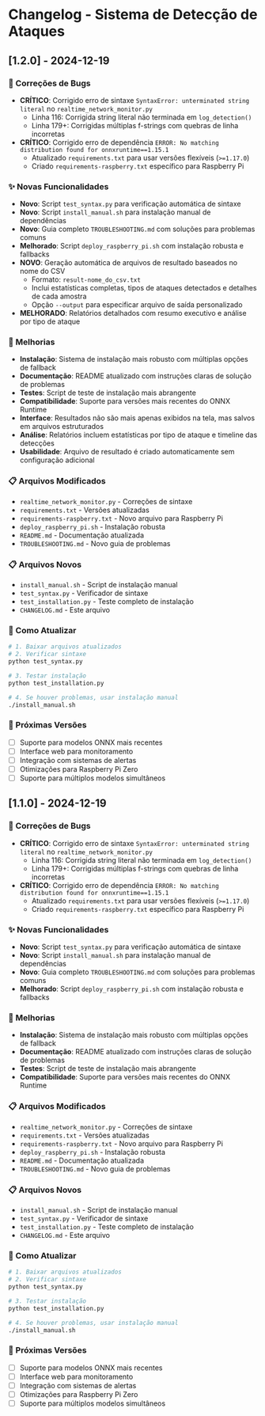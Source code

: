 # Changelog - Sistema de Detecção de Ataques

## [1.2.0] - 2024-12-19

### 🐛 Correções de Bugs
- **CRÍTICO**: Corrigido erro de sintaxe `SyntaxError: unterminated string literal` no `realtime_network_monitor.py`
  - Linha 116: Corrigida string literal não terminada em `log_detection()`
  - Linha 179+: Corrigidas múltiplas f-strings com quebras de linha incorretas
- **CRÍTICO**: Corrigido erro de dependência `ERROR: No matching distribution found for onnxruntime==1.15.1`
  - Atualizado `requirements.txt` para usar versões flexíveis (`>=1.17.0`)
  - Criado `requirements-raspberry.txt` específico para Raspberry Pi

### ✨ Novas Funcionalidades
- **Novo**: Script `test_syntax.py` para verificação automática de sintaxe
- **Novo**: Script `install_manual.sh` para instalação manual de dependências
- **Novo**: Guia completo `TROUBLESHOOTING.md` com soluções para problemas comuns
- **Melhorado**: Script `deploy_raspberry_pi.sh` com instalação robusta e fallbacks
- **NOVO**: Geração automática de arquivos de resultado baseados no nome do CSV
  - Formato: `result-nome_do_csv.txt`
  - Inclui estatísticas completas, tipos de ataques detectados e detalhes de cada amostra
  - Opção `--output` para especificar arquivo de saída personalizado
- **MELHORADO**: Relatórios detalhados com resumo executivo e análise por tipo de ataque

### 🔧 Melhorias
- **Instalação**: Sistema de instalação mais robusto com múltiplas opções de fallback
- **Documentação**: README atualizado com instruções claras de solução de problemas
- **Testes**: Script de teste de instalação mais abrangente
- **Compatibilidade**: Suporte para versões mais recentes do ONNX Runtime
- **Interface**: Resultados não são mais apenas exibidos na tela, mas salvos em arquivos estruturados
- **Análise**: Relatórios incluem estatísticas por tipo de ataque e timeline das detecções
- **Usabilidade**: Arquivo de resultado é criado automaticamente sem configuração adicional

### 📋 Arquivos Modificados
- `realtime_network_monitor.py` - Correções de sintaxe
- `requirements.txt` - Versões atualizadas
- `requirements-raspberry.txt` - Novo arquivo para Raspberry Pi
- `deploy_raspberry_pi.sh` - Instalação robusta
- `README.md` - Documentação atualizada
- `TROUBLESHOOTING.md` - Novo guia de problemas

### 📋 Arquivos Novos
- `install_manual.sh` - Script de instalação manual
- `test_syntax.py` - Verificador de sintaxe
- `test_installation.py` - Teste completo de instalação
- `CHANGELOG.md` - Este arquivo

### 🎯 Como Atualizar
```bash
# 1. Baixar arquivos atualizados
# 2. Verificar sintaxe
python test_syntax.py

# 3. Testar instalação
python test_installation.py

# 4. Se houver problemas, usar instalação manual
./install_manual.sh
```

### 🚀 Próximas Versões
- [ ] Suporte para modelos ONNX mais recentes
- [ ] Interface web para monitoramento
- [ ] Integração com sistemas de alertas
- [ ] Otimizações para Raspberry Pi Zero
- [ ] Suporte para múltiplos modelos simultâneos 

## [1.1.0] - 2024-12-19

### 🐛 Correções de Bugs
- **CRÍTICO**: Corrigido erro de sintaxe `SyntaxError: unterminated string literal` no `realtime_network_monitor.py`
  - Linha 116: Corrigida string literal não terminada em `log_detection()`
  - Linha 179+: Corrigidas múltiplas f-strings com quebras de linha incorretas
- **CRÍTICO**: Corrigido erro de dependência `ERROR: No matching distribution found for onnxruntime==1.15.1`
  - Atualizado `requirements.txt` para usar versões flexíveis (`>=1.17.0`)
  - Criado `requirements-raspberry.txt` específico para Raspberry Pi

### ✨ Novas Funcionalidades
- **Novo**: Script `test_syntax.py` para verificação automática de sintaxe
- **Novo**: Script `install_manual.sh` para instalação manual de dependências
- **Novo**: Guia completo `TROUBLESHOOTING.md` com soluções para problemas comuns
- **Melhorado**: Script `deploy_raspberry_pi.sh` com instalação robusta e fallbacks

### 🔧 Melhorias
- **Instalação**: Sistema de instalação mais robusto com múltiplas opções de fallback
- **Documentação**: README atualizado com instruções claras de solução de problemas
- **Testes**: Script de teste de instalação mais abrangente
- **Compatibilidade**: Suporte para versões mais recentes do ONNX Runtime

### 📋 Arquivos Modificados
- `realtime_network_monitor.py` - Correções de sintaxe
- `requirements.txt` - Versões atualizadas
- `requirements-raspberry.txt` - Novo arquivo para Raspberry Pi
- `deploy_raspberry_pi.sh` - Instalação robusta
- `README.md` - Documentação atualizada
- `TROUBLESHOOTING.md` - Novo guia de problemas

### 📋 Arquivos Novos
- `install_manual.sh` - Script de instalação manual
- `test_syntax.py` - Verificador de sintaxe
- `test_installation.py` - Teste completo de instalação
- `CHANGELOG.md` - Este arquivo

### 🎯 Como Atualizar
```bash
# 1. Baixar arquivos atualizados
# 2. Verificar sintaxe
python test_syntax.py

# 3. Testar instalação
python test_installation.py

# 4. Se houver problemas, usar instalação manual
./install_manual.sh
```

### 🚀 Próximas Versões
- [ ] Suporte para modelos ONNX mais recentes
- [ ] Interface web para monitoramento
- [ ] Integração com sistemas de alertas
- [ ] Otimizações para Raspberry Pi Zero
- [ ] Suporte para múltiplos modelos simultâneos 
